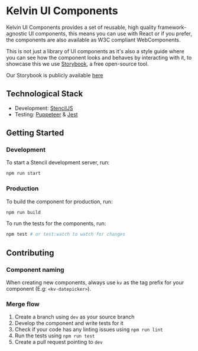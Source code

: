 # Kelvin UI Components

Kelvin UI Components provides a set of reusable, high quality framework-agnostic UI components, this means you can use with React or if you prefer, the components are also available as W3C compliant WebComponents.

This is not just a library of UI components as it's also a style guide where you can see how the component looks and behaves by interacting with it, to showcase this we use [Storybook](https://storybook.js.org/), a free open-source tool.

Our Storybook is publicly available [here](https://kelvininc.github.io/ui-components/)

## Technological Stack

-   Development: [StencilJS](https://stenciljs.com/docs/introduction)
-   Testing: [Puppeteer](https://pptr.dev/) & [Jest](https://jestjs.io/)

## Getting Started

### Development

To start a Stencil development server, run:

```bash
npm run start
```

### Production

To build the component for production, run:

```bash
npm run build
```

To run the tests for the components, run:

```bash
npm test # or test:watch to watch for changes
```

## Contributing

### Component naming

When creating new components, always use `kv` as the tag prefix for your component (E.g: `<kv-datepicker>`).

### Merge flow

1. Create a branch using `dev` as your source branch
2. Develop the component and write tests for it
3. Check if your code has any linting issues using `npm run lint`
4. Run the tests using `npm run test`
5. Create a pull request pointing to `dev`
